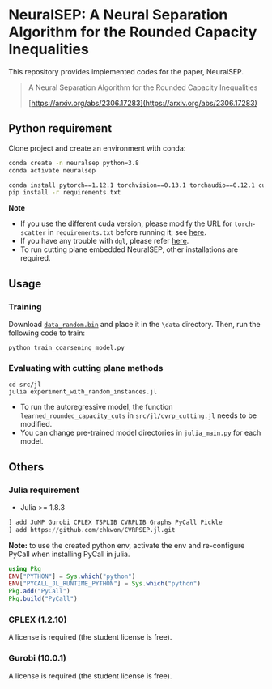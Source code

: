 # NeuralSEP: A Neural Separation Algorithm for the Rounded Capacity Inequalities

This repository provides implemented codes for the paper, NeuralSEP. 
> A Neural Separation Algorithm for the Rounded Capacity Inequalities
>
> [https://arxiv.org/abs/2306.17283](https://arxiv.org/abs/2306.17283)


## Python requirement
Clone project and create an environment with conda:
```bash
conda create -n neuralsep python=3.8
conda activate neuralsep

conda install pytorch==1.12.1 torchvision==0.13.1 torchaudio==0.12.1 cudatoolkit==11.3 -c pytorch
pip install -r requirements.txt
```

**Note** 
- If you use the different cuda version, please modify the URL for `torch-scatter` in `requirements.txt` before running it; see [here](https://pytorch-geometric.readthedocs.io/en/1.7.2/notes/installation.html).
- If you have any trouble with `dgl`, please refer [here](https://www.dgl.ai/pages/start.html).
- To run cutting plane embedded NeuralSEP, other installations are required.

## Usage
### Training
Download [`data_random.bin`](https://drive.google.com/file/d/1TAYlo1xTWxqPpLVeVkmLrbIlMd1TxvdU/view?usp=sharing) and place it in the `\data` directory.
Then, run the following code to train:
```console
python train_coarsening_model.py 
```


### Evaluating with cutting plane methods
```console
cd src/jl
julia experiment_with_random_instances.jl
```

- To run the autoregressive model, the function `learned_rounded_capacity_cuts` in `src/jl/cvrp_cutting.jl` needs to be modified.
- You can change pre-trained model directories in `julia_main.py` for each model.


## Others
### Julia requirement
- Julia >= 1.8.3

```julia
] add JuMP Gurobi CPLEX TSPLIB CVRPLIB Graphs PyCall Pickle
] add https://github.com/chkwon/CVRPSEP.jl.git
```

**Note:** to use the created python env, activate the env and re-configure PyCall when installing PyCall in julia.
```julia
using Pkg
ENV["PYTHON"] = Sys.which("python")
ENV["PYCALL_JL_RUNTIME_PYTHON"] = Sys.which("python")
Pkg.add("PyCall")
Pkg.build("PyCall")
```

### CPLEX (1.2.10)
A license is required (the student license is free).

### Gurobi (10.0.1)
A license is required (the student license is free).

